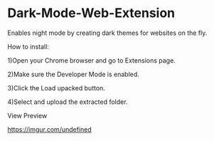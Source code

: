 # Dark-Mode-Web-Extension
Enables night mode by creating dark themes for websites on the fly.

How to install:

1)Open your Chrome browser and go to Extensions page.

2)Make sure the Developer Mode is enabled.

3)Click the Load upacked button.

4)Select and upload the extracted folder.

View Preview

https://imgur.com/undefined
